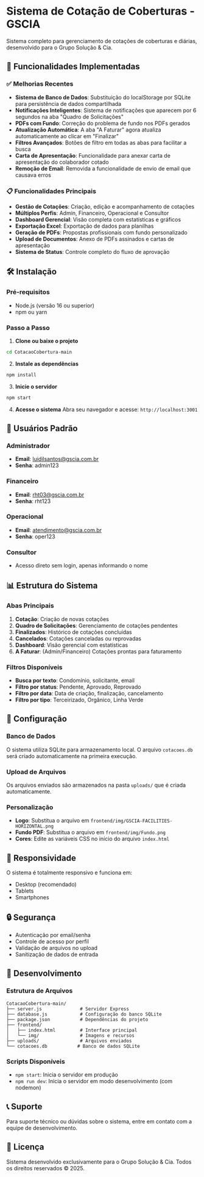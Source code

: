 # Sistema de Cotação de Coberturas - GSCIA

Sistema completo para gerenciamento de cotações de coberturas e diárias, desenvolvido para o Grupo Solução & Cia.

## 🚀 Funcionalidades Implementadas

### ✅ Melhorias Recentes
- **Sistema de Banco de Dados**: Substituição do localStorage por SQLite para persistência de dados compartilhada
- **Notificações Inteligentes**: Sistema de notificações que aparecem por 6 segundos na aba "Quadro de Solicitações"
- **PDFs com Fundo**: Correção do problema de fundo nos PDFs gerados
- **Atualização Automática**: A aba "A Faturar" agora atualiza automaticamente ao clicar em "Finalizar"
- **Filtros Avançados**: Botões de filtro em todas as abas para facilitar a busca
- **Carta de Apresentação**: Funcionalidade para anexar carta de apresentação do colaborador cotado
- **Remoção de Email**: Removida a funcionalidade de envio de email que causava erros

### 📋 Funcionalidades Principais
- **Gestão de Cotações**: Criação, edição e acompanhamento de cotações
- **Múltiplos Perfis**: Admin, Financeiro, Operacional e Consultor
- **Dashboard Gerencial**: Visão completa com estatísticas e gráficos
- **Exportação Excel**: Exportação de dados para planilhas
- **Geração de PDFs**: Propostas profissionais com fundo personalizado
- **Upload de Documentos**: Anexo de PDFs assinados e cartas de apresentação
- **Sistema de Status**: Controle completo do fluxo de aprovação

## 🛠️ Instalação

### Pré-requisitos
- Node.js (versão 16 ou superior)
- npm ou yarn

### Passo a Passo

1. **Clone ou baixe o projeto**
```bash
cd CotacaoCobertura-main
```

2. **Instale as dependências**
```bash
npm install
```

3. **Inicie o servidor**
```bash
npm start
```

4. **Acesse o sistema**
Abra seu navegador e acesse: `http://localhost:3001`

## 👥 Usuários Padrão

### Administrador
- **Email**: luidilsantos@gscia.com.br
- **Senha**: admin123

### Financeiro
- **Email**: rht03@gscia.com.br
- **Senha**: rht123

### Operacional
- **Email**: atendimento@gscia.com.br
- **Senha**: oper123

### Consultor
- Acesso direto sem login, apenas informando o nome

## 📊 Estrutura do Sistema

### Abas Principais
1. **Cotação**: Criação de novas cotações
2. **Quadro de Solicitações**: Gerenciamento de cotações pendentes
3. **Finalizados**: Histórico de cotações concluídas
4. **Cancelados**: Cotações canceladas ou reprovadas
5. **Dashboard**: Visão gerencial com estatísticas
6. **A Faturar**: (Admin/Financeiro) Cotações prontas para faturamento

### Filtros Disponíveis
- **Busca por texto**: Condomínio, solicitante, email
- **Filtro por status**: Pendente, Aprovado, Reprovado
- **Filtro por data**: Data de criação, finalização, cancelamento
- **Filtro por tipo**: Terceirizado, Orgânico, Linha Verde

## 🔧 Configuração

### Banco de Dados
O sistema utiliza SQLite para armazenamento local. O arquivo `cotacoes.db` será criado automaticamente na primeira execução.

### Upload de Arquivos
Os arquivos enviados são armazenados na pasta `uploads/` que é criada automaticamente.

### Personalização
- **Logo**: Substitua o arquivo em `frontend/img/GSCIA-FACILITIES-HORIZONTAL.png`
- **Fundo PDF**: Substitua o arquivo em `frontend/img/Fundo.png`
- **Cores**: Edite as variáveis CSS no início do arquivo `index.html`

## 📱 Responsividade

O sistema é totalmente responsivo e funciona em:
- Desktop (recomendado)
- Tablets
- Smartphones

## 🔒 Segurança

- Autenticação por email/senha
- Controle de acesso por perfil
- Validação de arquivos no upload
- Sanitização de dados de entrada

## 🚀 Desenvolvimento

### Estrutura de Arquivos
```
CotacaoCobertura-main/
├── server.js              # Servidor Express
├── database.js            # Configuração do banco SQLite
├── package.json           # Dependências do projeto
├── frontend/
│   ├── index.html         # Interface principal
│   └── img/               # Imagens e recursos
├── uploads/               # Arquivos enviados
└── cotacoes.db           # Banco de dados SQLite
```

### Scripts Disponíveis
- `npm start`: Inicia o servidor em produção
- `npm run dev`: Inicia o servidor em modo desenvolvimento (com nodemon)

## 📞 Suporte

Para suporte técnico ou dúvidas sobre o sistema, entre em contato com a equipe de desenvolvimento.

## 📄 Licença

Sistema desenvolvido exclusivamente para o Grupo Solução & Cia.
Todos os direitos reservados © 2025.